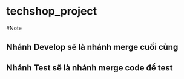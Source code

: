 # techshop_project


#Note
## Nhánh Develop sẽ là nhánh merge cuối cùng
## Nhánh Test sẽ là nhánh merge code để test

